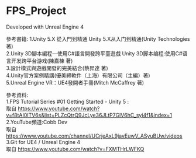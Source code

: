 # FPS_Project

Developed with Unreal Engine 4



參考書籍:
1.Unity 5.X 從入門到精通 Unity 5.X从入门到精通(Unity Technologies 著)  
2.Unity 3D腳本編程—使用C#語言開發跨平臺遊戲 Unity 3D脚本编程:使用C#语言开发跨平台游戏(陳嘉棟 著)  
3.設計模式與遊戲開發的完美結合(蔡昇達 著)  
4.Unity官方案例精講(優美締軟件（上海）有限公司（主編）著)  
5.Unreal Engine VR：UE4發開者手冊(Mitch McCaffrey 著)  
  
參考資料:  
1.FPS Tutorial Series #01 Getting Started - Unity 5 :  
  取自 https://www.youtube.com/watch?v=f8tAI0ITV6s&list=PLZcQtrQ9JcLye36JLtP7GlV6hC_syi4f1&index=1  
2.YouTube頻道:Cobb Dev  
  取自 https://www.youtube.com/channel/UCrjeAxL9javEuwV_ASyuBUw/videos  
3.Git for UE4 / Unreal Engine 4  
  取自 https://www.youtube.com/watch?v=FXMTHrLWFKQ  
